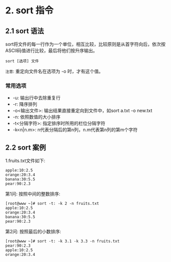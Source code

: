 # 2. sort 指令

## 2.1 sort 语法

sort将文件的每一行作为一个单位，相互比较，比较原则是从首字符向后，依次按ASCII码值进行比较，最后将他们按升序输出。

```shell script
sort [选项] 文件
```

`注意`: 重定向文件名在选项为 -o 时，才有这个值。

### 常用选项
* -u: 输出行中去除重复行
* -r: 降序排列
* -o<输出文件>: 输出结果直接重定向到文件中，如sort a.txt -o new.txt
* -n: 依照数值的大小排序
* -t<分隔字符>: 指定排序时所用的栏位分隔字符
* -k<n|n.m>: n代表分隔后的第n列，n.m代表第n列的第m个字符
 
 
## 2.2 sort 案例

1.fruits.txt文件如下:

```shell script
apple:10:2.5
orange:20:3.4
banana:30:5.5
pear:90:2.3
```

第1问: 按照中间的整数排序:
```shell script
[root@www ~]# sort -t: -k 2 -n fruits.txt
apple:10:2.5
orange:20:3.4
banana:30:5.5
pear:90:2.3

```

第2问: 按照最后的小数排序:
```shell script
[root@www ~]# sort -t: -k 3.1 -k 3.3 -n fruits.txt
pear:90:2.3
apple:10:2.5
orange:20:3.4
```

